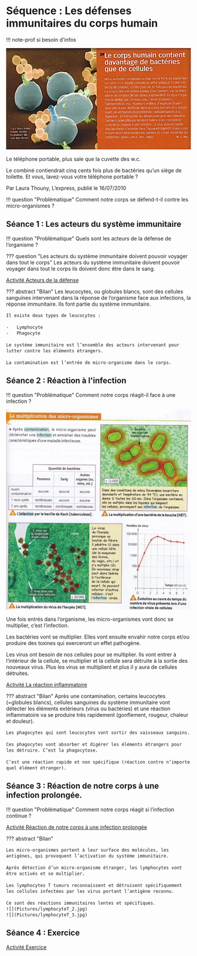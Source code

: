 # Séquence : Les défenses immunitaires du corps humain

!!! note-prof
    si besoin d'infos

![](Pictures/articleBacteriesHumain.png)

Le téléphone portable, plus sale que la cuvette des w.c.

Le combiné contiendrait cinq cents fois plus de bactéries qu’un siège de toilette. Et vous, lavez-vous votre téléphone portable ?

Par Laura Thouny, L’express, publié le 16/07/2010


!!! question "Problématique"
    Comment notre corps se défend-t-il contre les micro-organismes ?

    

## Séance 1 : Les acteurs du système immunitaire

!!! question "Problématique"
    Quels sont les acteurs de la défense de l’organisme ?

??? question "Les acteurs du système immunitaire doivent pouvoir voyager dans tout le corps"
    Les acteurs du système immunitaire doivent pouvoir voyager dans tout le corps ils doivent donc être dans le sang.

[Activité Acteurs de la défense](../acteursSystImmu)




??? abstract "Bilan"
    Les leucocytes, ou globules blancs, sont des cellules sanguines intervenant dans la réponse de l’organisme face aux infections, la réponse immunitaire. Ils font partie du système immunitaire.

    Il existe deux types de leucocytes :

    -   Lymphocyte
    -   Phagocyte

    Le système immunitaire est l’ensemble des acteurs intervenant pour lutter contre les éléments étrangers.

    La contamination est l’entrée de micro-organisme dans le corps.


## Séance 2 : Réaction à l'infection

!!! question "Problématique"
    Comment notre corps réagit-il face à une infection ?

![](Pictures/multipliMicroorga.png)


Une fois entrés dans l’organisme, les micro-organismes vont donc se multiplier, c’est l’infection.

Les bactéries vont se multiplier. Elles vont ensuite envahir notre corps et/ou produire des toxines qui exerceront un effet pathogène.

Les virus ont besoin de nos cellules pour se multiplier. Ils vont entrer à l’intérieur de la cellule, se multiplier et la cellule sera détruite à la sortie des nouveaux virus. Plus les virus se multiplient et plus il y aura de cellules détruites.

[Activité La réaction inflammatoire](../inflammation)




??? abstract "Bilan"
    Après une contamination, certains leucocytes (=globules blancs), cellules sanguines du système immunitaire vont détecter les éléments extérieurs (virus ou bactéries) et une réaction inflammatoire va se produire très rapidement (gonflement, rougeur, chaleur et douleur).

    Les phagocytes qui sont leucocytes vont sortir des vaisseaux sanguins.

    Ces phagocytes vont absorber et digérer les éléments étrangers pour les détruire. C’est la phagocytose.

    C’est une réaction rapide et non spécifique (réaction contre n’importe quel élément étranger).



## Séance 3  : Réaction de notre corps à une infection prolongée.


!!! question "Problématique"
    Comment notre corps réagit si l’infection continue ?

[Activité  Réaction de notre corps à une infection prolongée](../infectionContinue)



??? abstract "Bilan"


    Les micro-organismes portent à leur surface des molécules, les
    antigènes, qui provoquent l’activation du système immunitaire.

    Après détection d’un micro-organisme étranger, les lymphocytes vont
    être activés et se multiplier.

    Les lymphocytes T tueurs reconnaissent et détruisent spécifiquement
    les cellules infectées par les virus portant l’antigène reconnu.

    Ce sont des réactions immunitaires lentes et spécifiques.
    ![](Pictures/lymphocyteT_2.jpg)
    ![](Pictures/lymphocyteT_3.jpg)

 

## Séance 4  : Exercice


[Activité  Exercice](../exoActeursInfections)

